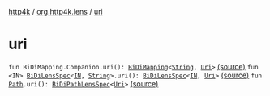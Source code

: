 [http4k](../index.md) / [org.http4k.lens](index.md) / [uri](./uri.md)

# uri

`fun BiDiMapping.Companion.uri(): `[`BiDiMapping`](-bi-di-mapping/index.md)`<`[`String`](https://kotlinlang.org/api/latest/jvm/stdlib/kotlin/-string/index.html)`, `[`Uri`](../org.http4k.core/-uri/index.md)`>` [(source)](https://github.com/http4k/http4k/blob/master/http4k-core/src/main/kotlin/org/http4k/lens/BiDiMapping.kt#L56)
`fun <IN> `[`BiDiLensSpec`](-bi-di-lens-spec/index.md)`<`[`IN`](uri.md#IN)`, `[`String`](https://kotlinlang.org/api/latest/jvm/stdlib/kotlin/-string/index.html)`>.uri(): `[`BiDiLensSpec`](-bi-di-lens-spec/index.md)`<`[`IN`](uri.md#IN)`, `[`Uri`](../org.http4k.core/-uri/index.md)`>` [(source)](https://github.com/http4k/http4k/blob/master/http4k-core/src/main/kotlin/org/http4k/lens/lensSpec.kt#L226)
`fun `[`Path`](-path/index.md)`.uri(): `[`BiDiPathLensSpec`](-bi-di-path-lens-spec/index.md)`<`[`Uri`](../org.http4k.core/-uri/index.md)`>` [(source)](https://github.com/http4k/http4k/blob/master/http4k-core/src/main/kotlin/org/http4k/lens/path.kt#L107)